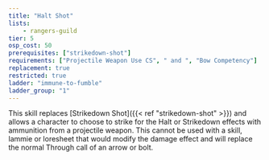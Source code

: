 ```yaml
---
title: "Halt Shot"
lists:
    - rangers-guild
tier: 5
osp_cost: 50
prerequisites: ["strikedown-shot"]
requirements: ["Projectile Weapon Use CS", " and ", "Bow Competency"]
replacement: true
restricted: true
ladder: "immune-to-fumble"
ladder_group: "1"
---
```

This skill replaces [Strikedown Shot]({{< ref "strikedown-shot" >}}) and allows a character to choose to strike for the Halt or Strikedown effects with ammunition from a projectile weapon. This cannot be used with a skill, lammie or loresheet that would modify the damage effect and will replace the normal Through call of an arrow or bolt.